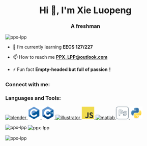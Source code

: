 <h1 align="center">Hi 👋, I'm Xie Luopeng</h1>
<h3 align="center">A freshman</h3>

<p align="left"> <img src="https://komarev.com/ghpvc/?username=ppx-lpp&label=Profile%20views&color=0e75b6&style=flat" alt="ppx-lpp" /> </p>

- 🌱 I’m currently learning **EECS 127/227**

- 📫 How to reach me **PPX_LPP@outlook.com**

- ⚡ Fun fact **Empty-headed but full of passion！**

<h3 align="left">Connect with me:</h3>
<p align="left">
</p>

<h3 align="left">Languages and Tools:</h3>
<p align="left"> <a href="https://www.blender.org/" target="_blank" rel="noreferrer"> <img src="https://download.blender.org/branding/community/blender_community_badge_white.svg" alt="blender" width="40" height="40"/> </a> <a href="https://www.cprogramming.com/" target="_blank" rel="noreferrer"> <img src="https://raw.githubusercontent.com/devicons/devicon/master/icons/c/c-original.svg" alt="c" width="40" height="40"/> </a> <a href="https://www.w3schools.com/cpp/" target="_blank" rel="noreferrer"> <img src="https://raw.githubusercontent.com/devicons/devicon/master/icons/cplusplus/cplusplus-original.svg" alt="cplusplus" width="40" height="40"/> </a> <a href="https://www.adobe.com/in/products/illustrator.html" target="_blank" rel="noreferrer"> <img src="https://www.vectorlogo.zone/logos/adobe_illustrator/adobe_illustrator-icon.svg" alt="illustrator" width="40" height="40"/> </a> <a href="https://developer.mozilla.org/en-US/docs/Web/JavaScript" target="_blank" rel="noreferrer"> <img src="https://raw.githubusercontent.com/devicons/devicon/master/icons/javascript/javascript-original.svg" alt="javascript" width="40" height="40"/> </a> <a href="https://www.mathworks.com/" target="_blank" rel="noreferrer"> <img src="https://upload.wikimedia.org/wikipedia/commons/2/21/Matlab_Logo.png" alt="matlab" width="40" height="40"/> </a> <a href="https://www.photoshop.com/en" target="_blank" rel="noreferrer"> <img src="https://raw.githubusercontent.com/devicons/devicon/master/icons/photoshop/photoshop-line.svg" alt="photoshop" width="40" height="40"/> </a> <a href="https://www.python.org" target="_blank" rel="noreferrer"> <img src="https://raw.githubusercontent.com/devicons/devicon/master/icons/python/python-original.svg" alt="python" width="40" height="40"/> </a> </p>

<p><img align="left" src="https://github-readme-stats.vercel.app/api/top-langs?username=ppx-lpp&show_icons=true&locale=en&layout=compact" alt="ppx-lpp" /></p>

<p>&nbsp;<img align="center" src="https://github-readme-stats.vercel.app/api?username=ppx-lpp&show_icons=true&locale=en" alt="ppx-lpp" /></p>

<p><img align="center" src="https://github-readme-streak-stats.herokuapp.com/?user=ppx-lpp&theme=highcontrast" alt="ppx-lpp" /></p>
